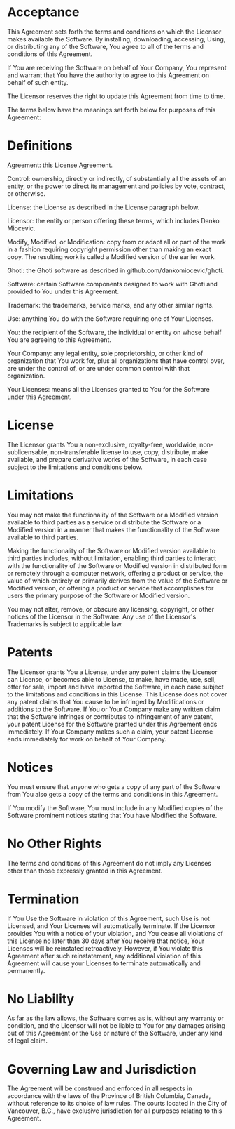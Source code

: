 # Acceptance

This Agreement sets forth the terms and conditions on which the Licensor makes available the Software. By installing, downloading, accessing, Using, or distributing any of the Software, You agree to all of the terms and conditions of this Agreement.

If You are receiving the Software on behalf of Your Company, You represent and warrant that You have the authority to agree to this Agreement on behalf of such entity.

The Licensor reserves the right to update this Agreement from time to time.

The terms below have the meanings set forth below for purposes of this Agreement:

# Definitions

Agreement: this License Agreement.

Control: ownership, directly or indirectly, of substantially all the assets of an entity, or the power to direct its management and policies by vote, contract, or otherwise.

License: the License as described in the License paragraph below.

Licensor: the entity or person offering these terms, which includes Danko Miocevic.

Modify, Modified, or Modification: copy from or adapt all or part of the work in a fashion requiring copyright permission other than making an exact copy. The resulting work is called a Modified version of the earlier work.

Ghoti: the Ghoti software as described in github.com/dankomiocevic/ghoti.

Software: certain Software components designed to work with Ghoti and provided to You under this Agreement.

Trademark: the trademarks, service marks, and any other similar rights.

Use: anything You do with the Software requiring one of Your Licenses.

You: the recipient of the Software, the individual or entity on whose behalf You are agreeing to this Agreement.

Your Company: any legal entity, sole proprietorship, or other kind of organization that You work for, plus all organizations that have control over, are under the control of, or are under common control with that organization.

Your Licenses: means all the Licenses granted to You for the Software under this Agreement.

# License

The Licensor grants You a non-exclusive, royalty-free, worldwide, non-sublicensable, non-transferable license to use, copy, distribute, make available, and prepare derivative works of the Software, in each case subject to the limitations and conditions below.

# Limitations

You may not make the functionality of the Software or a Modified version available to third parties as a service or distribute the Software or a Modified version in a manner that makes the functionality of the Software available to third parties.

Making the functionality of the Software or Modified version available to third parties includes, without limitation, enabling third parties to interact with the functionality of the Software or Modified version in distributed form or remotely through a computer network, offering a product or service, the value of which entirely or primarily derives from the value of the Software or Modified version, or offering a product or service that accomplishes for users the primary purpose of the Software or Modified version.

You may not alter, remove, or obscure any licensing, copyright, or other notices of the Licensor in the Software. Any use of the Licensor's Trademarks is subject to applicable law.

# Patents

The Licensor grants You a License, under any patent claims the Licensor can License, or becomes able to License, to make, have made, use, sell, offer for sale, import and have imported the Software, in each case subject to the limitations and conditions in this License. This License does not cover any patent claims that You cause to be infringed by Modifications or additions to the Software. If You or Your Company make any written claim that the Software infringes or contributes to infringement of any patent, your patent License for the Software granted under this Agreement ends immediately. If Your Company makes such a claim, your patent License ends immediately for work on behalf of Your Company.

# Notices

You must ensure that anyone who gets a copy of any part of the Software from You also gets a copy of the terms and conditions in this Agreement.

If You modify the Software, You must include in any Modified copies of the Software prominent notices stating that You have Modified the Software.

# No Other Rights

The terms and conditions of this Agreement do not imply any Licenses other than those expressly granted in this Agreement.

# Termination

If You Use the Software in violation of this Agreement, such Use is not Licensed, and Your Licenses will automatically terminate. If the Licensor provides You with a notice of your violation, and You cease all violations of this License no later than 30 days after You receive that notice, Your Licenses will be reinstated retroactively. However, if You violate this Agreement after such reinstatement, any additional violation of this Agreement will cause your Licenses to terminate automatically and permanently.

# No Liability

As far as the law allows, the Software comes as is, without any warranty or condition, and the Licensor will not be liable to You for any damages arising out of this Agreement or the Use or nature of the Software, under any kind of legal claim.

# Governing Law and Jurisdiction

The Agreement will be construed and enforced in all respects in accordance with the laws of the Province of British Columbia, Canada, without reference to its choice of law rules. The courts located in the City of Vancouver, B.C., have exclusive jurisdiction for all purposes relating to this Agreement.
